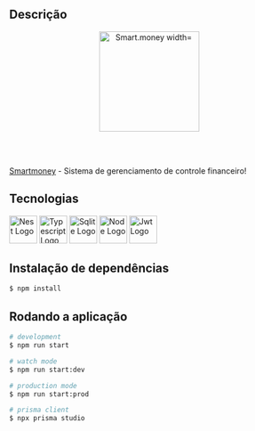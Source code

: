 ## Descrição

<p align="center" >
  <a href="https://smartmoney.vercel.app/login" target="blank"><img src="https://github.com/DanielAlmeidaToledo/Smart.money/assets/96501443/a8cce6c7-4637-4e48-b9cd-a54ef62dd3f9" alt="Smart.money width="180" height="180"/><a>
</p>
<br><br>

[Smartmoney](https://smartmoney.vercel.app/login) - Sistema de gerenciamento de controle financeiro!

## Tecnologias

<a href="http://nestjs.com/" target="blank"><img src="https://nestjs.com/img/logo-small.svg" width="50" alt="Nest Logo" /></a>
<a href="https://www.typescriptlang.org/" target="blank"><img src="https://cdn.jsdelivr.net/gh/devicons/devicon/icons/typescript/typescript-original.svg" width="50" alt="Typescript Logo" /></a>
<a href="https://www.sqlite.org/index.html" target="blank"><img src="https://cdn.jsdelivr.net/gh/devicons/devicon/icons/sqlite/sqlite-original.svg" width="50" alt="Sqlite Logo" /></a>
<a href="https://nodejs.org/en" target="blank"><img src="https://cdn.jsdelivr.net/gh/devicons/devicon/icons/nodejs/nodejs-original.svg" width="50" alt="Node Logo" /></a>
<a href="https://jwt.io/" target="blank"><img src="https://seeklogo.com/images/J/jwt-logo-65D86B4640-seeklogo.com.png" width="50" alt="Jwt Logo" /></a>

## Instalação de dependências

```bash
$ npm install
```

## Rodando a aplicação

```bash
# development
$ npm run start

# watch mode
$ npm run start:dev

# production mode
$ npm run start:prod

# prisma client
$ npx prisma studio
```

